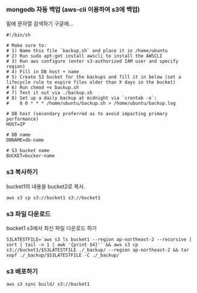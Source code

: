 ### mongodb 자동 백업 (aws-cli 이용하여 s3에 백업)

  밑에 문자열 검색하기 구글에...
```
#!/bin/sh

# Make sure to:
# 1) Name this file `backup.sh` and place it in /home/ubuntu
# 2) Run sudo apt-get install awscli to install the AWSCLI
# 3) Run aws configure (enter s3-authorized IAM user and specify region)
# 4) Fill in DB host + name
# 5) Create S3 bucket for the backups and fill it in below (set a lifecycle rule to expire files older than X days in the bucket)
# 6) Run chmod +x backup.sh
# 7) Test it out via ./backup.sh
# 8) Set up a daily backup at midnight via `crontab -e`:
#    0 0 * * * /home/ubuntu/backup.sh > /home/ubuntu/backup.log

# DB host (secondary preferred as to avoid impacting primary performance)
HOST=IP

# DB name
DBNAME=db-name

# S3 bucket name
BUCKET=bucker-name
```

### s3 복사하기

bucket1의 내용을 bucket2로 복사.
```
aws s3 cp s3://bucket1 s3://bucket1

```

### s3 파일 다운로드

bucket1 s3에서 최신 파일 다운로드 하기
```
S3LATESTFILE=`aws s3 ls bucket1 --region ap-northeast-2 --recursive | sort | tail -n 1 | awk '{print $4}'` && aws s3 cp s3://bucket1/$S3LATESTFILE ./_backup/ --region ap-northeast-2 && tar xopf ./_backup/$S3LATESTFILE -C ./_backup/

```

### s3 배포하기

```
aws s3 sync build/ s3://bucket1

```
